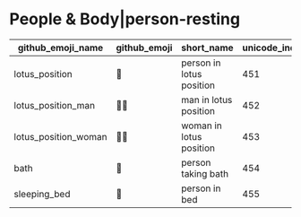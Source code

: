 # People & Body|person-resting

|github_emoji_name|github_emoji|short_name|unicode_index|
|---|---|---|---|
|lotus_position|:lotus_position:|person in lotus position|451|
|lotus_position_man|:lotus_position_man:|man in lotus position|452|
|lotus_position_woman|:lotus_position_woman:|woman in lotus position|453|
|bath|:bath:|person taking bath|454|
|sleeping_bed|:sleeping_bed:|person in bed|455|
